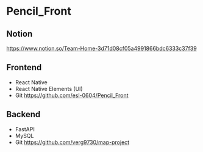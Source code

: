 # Pencil_Front


## Notion
https://www.notion.so/Team-Home-3d71d08cf05a4991866bdc6333c37f39

## Frontend
* React Native
* React Native Elements (UI)
* Git    https://github.com/esl-0604/Pencil_Front

## Backend
* FastAPI
* MySQL
* Git   https://github.com/verg9730/map-project
